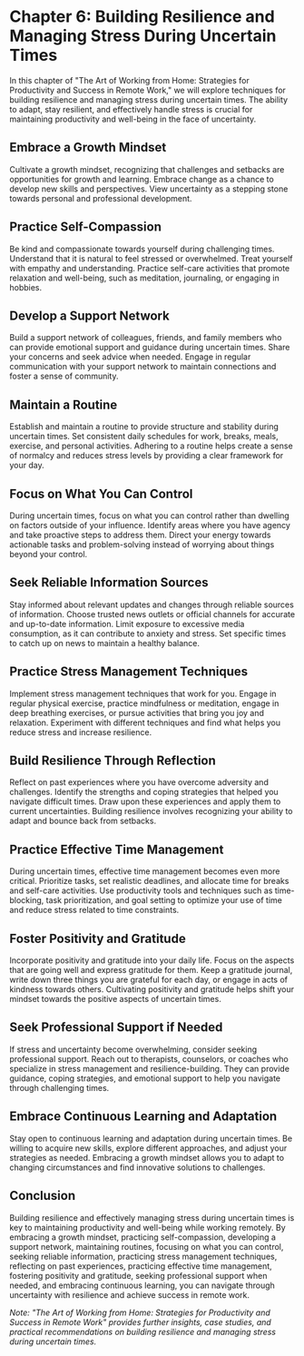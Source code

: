 Chapter 6: Building Resilience and Managing Stress During Uncertain Times
=========================================================================

In this chapter of "The Art of Working from Home: Strategies for Productivity and Success in Remote Work," we will explore techniques for building resilience and managing stress during uncertain times. The ability to adapt, stay resilient, and effectively handle stress is crucial for maintaining productivity and well-being in the face of uncertainty.

Embrace a Growth Mindset
------------------------

Cultivate a growth mindset, recognizing that challenges and setbacks are opportunities for growth and learning. Embrace change as a chance to develop new skills and perspectives. View uncertainty as a stepping stone towards personal and professional development.

Practice Self-Compassion
------------------------

Be kind and compassionate towards yourself during challenging times. Understand that it is natural to feel stressed or overwhelmed. Treat yourself with empathy and understanding. Practice self-care activities that promote relaxation and well-being, such as meditation, journaling, or engaging in hobbies.

Develop a Support Network
-------------------------

Build a support network of colleagues, friends, and family members who can provide emotional support and guidance during uncertain times. Share your concerns and seek advice when needed. Engage in regular communication with your support network to maintain connections and foster a sense of community.

Maintain a Routine
------------------

Establish and maintain a routine to provide structure and stability during uncertain times. Set consistent daily schedules for work, breaks, meals, exercise, and personal activities. Adhering to a routine helps create a sense of normalcy and reduces stress levels by providing a clear framework for your day.

Focus on What You Can Control
-----------------------------

During uncertain times, focus on what you can control rather than dwelling on factors outside of your influence. Identify areas where you have agency and take proactive steps to address them. Direct your energy towards actionable tasks and problem-solving instead of worrying about things beyond your control.

Seek Reliable Information Sources
---------------------------------

Stay informed about relevant updates and changes through reliable sources of information. Choose trusted news outlets or official channels for accurate and up-to-date information. Limit exposure to excessive media consumption, as it can contribute to anxiety and stress. Set specific times to catch up on news to maintain a healthy balance.

Practice Stress Management Techniques
-------------------------------------

Implement stress management techniques that work for you. Engage in regular physical exercise, practice mindfulness or meditation, engage in deep breathing exercises, or pursue activities that bring you joy and relaxation. Experiment with different techniques and find what helps you reduce stress and increase resilience.

Build Resilience Through Reflection
-----------------------------------

Reflect on past experiences where you have overcome adversity and challenges. Identify the strengths and coping strategies that helped you navigate difficult times. Draw upon these experiences and apply them to current uncertainties. Building resilience involves recognizing your ability to adapt and bounce back from setbacks.

Practice Effective Time Management
----------------------------------

During uncertain times, effective time management becomes even more critical. Prioritize tasks, set realistic deadlines, and allocate time for breaks and self-care activities. Use productivity tools and techniques such as time-blocking, task prioritization, and goal setting to optimize your use of time and reduce stress related to time constraints.

Foster Positivity and Gratitude
-------------------------------

Incorporate positivity and gratitude into your daily life. Focus on the aspects that are going well and express gratitude for them. Keep a gratitude journal, write down three things you are grateful for each day, or engage in acts of kindness towards others. Cultivating positivity and gratitude helps shift your mindset towards the positive aspects of uncertain times.

Seek Professional Support if Needed
-----------------------------------

If stress and uncertainty become overwhelming, consider seeking professional support. Reach out to therapists, counselors, or coaches who specialize in stress management and resilience-building. They can provide guidance, coping strategies, and emotional support to help you navigate through challenging times.

Embrace Continuous Learning and Adaptation
------------------------------------------

Stay open to continuous learning and adaptation during uncertain times. Be willing to acquire new skills, explore different approaches, and adjust your strategies as needed. Embracing a growth mindset allows you to adapt to changing circumstances and find innovative solutions to challenges.

Conclusion
----------

Building resilience and effectively managing stress during uncertain times is key to maintaining productivity and well-being while working remotely. By embracing a growth mindset, practicing self-compassion, developing a support network, maintaining routines, focusing on what you can control, seeking reliable information, practicing stress management techniques, reflecting on past experiences, practicing effective time management, fostering positivity and gratitude, seeking professional support when needed, and embracing continuous learning, you can navigate through uncertainty with resilience and achieve success in remote work.

*Note: "The Art of Working from Home: Strategies for Productivity and Success in Remote Work" provides further insights, case studies, and practical recommendations on building resilience and managing stress during uncertain times.*

